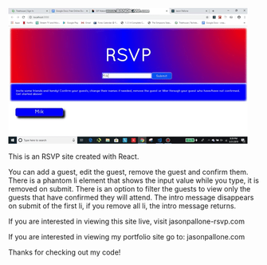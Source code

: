 ![RSVP site gif](/RSVP/public/rsvp-gif.gif)

This is an RSVP site created with React.

You can add a guest, edit the guest, remove the guest and confirm them. There is a phantom li element that shows the input value while you type, it is removed on submit. There is an option to filter the guests to view only the guests that have confirmed they will attend. The intro message disappears on submit of the first li, if you remove all li, the intro message returns. 

If you are interested in viewing this site live, visit jasonpallone-rsvp.com

If you are interested in viewing my portfolio site go to: jasonpallone.com

Thanks for checking out my code!


